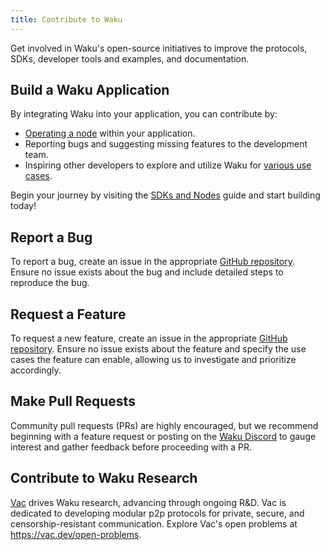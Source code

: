 ```yaml
---
title: Contribute to Waku
---
```


Get involved in Waku's open-source initiatives to improve the protocols, SDKs, developer tools and examples, and documentation.

## Build a Waku Application

By integrating Waku into your application, you can contribute by:

- [Operating a node](/guides/sdks-and-nodes#operate-a-waku-node) within your application.
- Reporting bugs and suggesting missing features to the development team.
- Inspiring other developers to explore and utilize Waku for [various use cases](/getting-started/use-cases).

Begin your journey by visiting the [SDKs and Nodes](/guides/sdks-and-nodes) guide and start building today!

## Report a Bug

To report a bug, create an issue in the appropriate [GitHub repository](https://github.com/waku-org). Ensure no issue exists about the bug and include detailed steps to reproduce the bug.

## Request a Feature

To request a new feature, create an issue in the appropriate [GitHub repository](https://github.com/waku-org). Ensure no issue exists about the feature and specify the use cases the feature can enable, allowing us to investigate and prioritize accordingly.

## Make Pull Requests

Community pull requests (PRs) are highly encouraged, but we recommend beginning with a feature request or posting on the [Waku Discord](https://discord.waku.org/) to gauge interest and gather feedback before proceeding with a PR.

## Contribute to Waku Research

[Vac](https://vac.dev/) drives Waku research, advancing through ongoing R&D. Vac is dedicated to developing modular p2p protocols for private, secure, and censorship-resistant communication. Explore Vac's open problems at <https://vac.dev/open-problems>.